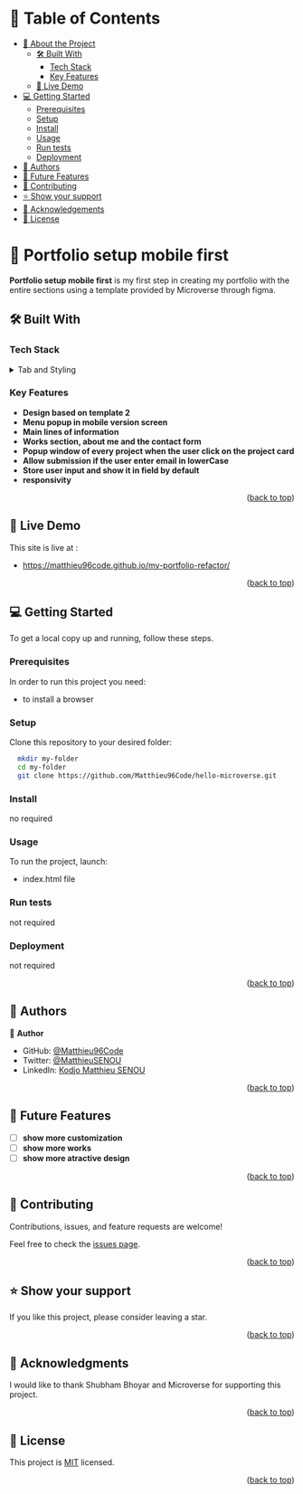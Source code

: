 <a name="readme-top"></a>

# 📗 Table of Contents

- [📖 About the Project](#about-project)
  - [🛠 Built With](#built-with)
    - [Tech Stack](#tech-stack)
    - [Key Features](#key-features)
  - [🚀 Live Demo](#live-demo)
- [💻 Getting Started](#getting-started)
  - [Prerequisites](#prerequisites)
  - [Setup](#setup)
  - [Install](#install)
  - [Usage](#usage)
  - [Run tests](#run-tests)
  - [Deployment](#triangular_flag_on_post-deployment)
- [👥 Authors](#authors)
- [🔭 Future Features](#future-features)
- [🤝 Contributing](#contributing)
- [⭐️ Show your support](#support)
- [🙏 Acknowledgements](#acknowledgements)
- [📝 License](#license)


# 📖 Portfolio setup mobile first <a name="about-project"></a>

**Portfolio setup mobile first** is my first step in creating my portfolio with the entire sections using a template provided by Microverse through figma.

## 🛠 Built With <a name="built-with"></a>

### Tech Stack <a name="tech-stack"></a>


<details>
  <summary>Tab and Styling</summary>
  <ul>
    <li><a href="https://https://www.hostingreviewbox.com/html5-cheat-sheet//">html</a></li>
    <li><a href="https://https://www.lesliefranke.com/files/reference/csscheatsheet.html/">css</a></li>
  </ul>
</details>

### Key Features <a name="key-features"></a>

- **Design based on template 2**
- **Menu popup in mobile version screen**
- **Main lines of information**
- **Works section, about me and the contact form**
- **Popup window of every project when the user click on the project card**
- **Allow submission if the user enter email in lowerCase**
- **Store user input and show it in field by default**
- **responsivity**


<p align="right">(<a href="#readme-top">back to top</a>)</p>



## 🚀 Live Demo <a name="live-demo"></a>
This site is live at :
- https://matthieu96code.github.io/my-portfolio-refactor/

<p align="right">(<a href="#readme-top">back to top</a>)</p>


## 💻 Getting Started <a name="getting-started"></a>


To get a local copy up and running, follow these steps.

### Prerequisites

In order to run this project you need:

- to install a browser

### Setup

Clone this repository to your desired folder:


```sh
  mkdir my-folder
  cd my-folder
  git clone https://github.com/Matthieu96Code/hello-microverse.git
```


### Install

no required

### Usage

To run the project, launch:

- index.html file

### Run tests

not required

### Deployment

not required

<p align="right">(<a href="#readme-top">back to top</a>)</p>

## 👥 Authors <a name="authors"></a>

👤 **Author**

- GitHub: [@Matthieu96Code](https://https://github.com/Matthieu96Code)
- Twitter: [@MatthieuSENOU](https://https://twitter.com/MatthieuSenou)
- LinkedIn: [Kodjo Matthieu SENOU](https://https://www.linkedin.com/in/kodjo-matthieu-senou-724a50210/)


<p align="right">(<a href="#readme-top">back to top</a>)</p>

## 🔭 Future Features <a name="future-features"></a>

- [ ] **show more customization**
- [ ] **show more works**
- [ ] **show more atractive design**

<p align="right">(<a href="#readme-top">back to top</a>)</p>


## 🤝 Contributing <a name="contributing"></a>

Contributions, issues, and feature requests are welcome!

Feel free to check the [issues page](https://github.com/Matthieu96Code/portfolio-setup-mobile-first/issues).

<p align="right">(<a href="#readme-top">back to top</a>)</p>

## ⭐️ Show your support <a name="support"></a>

If you like this project, please consider leaving a star.

<p align="right">(<a href="#readme-top">back to top</a>)</p>


## 🙏 Acknowledgments <a name="acknowledgements"></a>

I would like to thank Shubham Bhoyar and Microverse for supporting this project.

<p align="right">(<a href="#readme-top">back to top</a>)</p>


## 📝 License <a name="license"></a>

This project is [MIT](./LICENSE) licensed.


<p align="right">(<a href="#readme-top">back to top</a>)</p>
